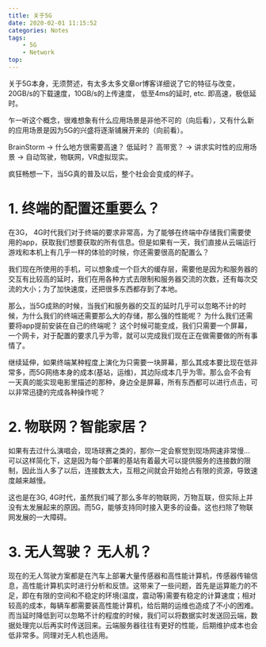 ```yaml
---
title: 关于5G
date: 2020-02-01 11:15:52
categories: Notes
tags:
    - 5G
    - Network
top:
---
```


关于5G本身，无须赘述，有太多太多文章or博客详细说了它的特征与改变，20GB/s的下载速度，10GB/s的上传速度， 低至4ms的延时, etc. 即高速，极低延时。

乍一听这个概念，很难想象有什么应用场景是非他不可的（向后看），又有什么新的应用场景是因为5G的兴盛将逐渐铺展开来的（向前看）。

BrainStorm  -> 什么地方很需要高速？ 低延时？ 高带宽？ -> 讲求实时性的应用场景 -> 自动驾驶，物联网，VR虚拟现实。

疯狂畅想一下，当5G真的普及以后，整个社会会变成的样子。

# 1. 终端的配置还重要么？ 

在3G， 4G时代我们对于终端的要求非常高，为了能够在终端中存储我们需要使用的app，获取我们想要获取的所有信息。但是如果有一天，我们直接从云端运行游戏和本机上有几乎一样的体验的时候，你还需要很高的配置么？ 

我们现在所使用的手机，可以想象成一个巨大的缓存层，需要他是因为和服务器的交互有比较高的延时，我们在用各种方式去限制和服务器交流的次数，还有每次交流的大小；为了加快速度，还把很多东西都存到了本地。

那么，当5G成熟的时候，当我们和服务器的交互的延时几乎可以忽略不计的时候，为什么我们的终端还需要那么大的存储，那么强的性能呢？ 为什么我们还需要将app提前安装在自己的终端呢？ 这个时候可能变成，我们只需要一个屏幕，一个网卡，对于配置的要求几乎为零，就可以完成我们现在正在做需要做的所有事情了。

继续延伸，如果终端某种程度上演化为只需要一块屏幕，那么其成本要比现在低非常多，而5G网络本身的成本(基站，运维)，其边际成本几乎为零。那么会不会有一天真的能实现电影里描述的那种，身边全是屏幕，所有东西都可以进行点击，可以非常迅捷的完成各种操作呢？ 

# 2. 物联网？智能家居？

如果有去过什么演唱会，现场球赛之类的，那你一定会察觉到现场网速非常慢... 可以这样简化下，这是因为每个部署的基站有着最大可以提供服务的连接数的限制，因此当人多了以后，连接数太大，互相之间就会开始抢占有限的资源，导致速度越来越慢。

这也是在3G, 4G时代，虽然我们喊了那么多年的物联网，万物互联，但实际上并没有太发展起来的原因。而5G，能够支持同时接入更多的设备。这也扫除了物联网发展的一大障碍。

# 3. 无人驾驶？ 无人机？ 

现在的无人驾驶方案都是在汽车上部署大量传感器和高性能计算机，传感器传输信息，高性能计算机实时进行分析和反馈。这带来了一些问题，首先是运算能力的不足，即在有限的空间和不稳定的环境(温度，震动等)需要有稳定的计算速度；相对较高的成本，每辆车都需要装高性能计算机，给后期的运维也造成了不小的困难。而当延时降低到可以忽略不计的程度的时候，我们可以将数据实时发送回云端，数据处理完以后再实时传送回来。云端服务器往往有更好的性能，后期维护成本也会低非常多。同理对无人机也适用。 